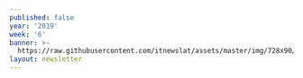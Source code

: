 ```yaml
---
published: false
year: '2019'
week: '6'
banner: >-
  https://raw.githubusercontent.com/itnewslat/assets/master/img/728x90/Banner-Resumen.jpg
layout: newsletter
---
```


